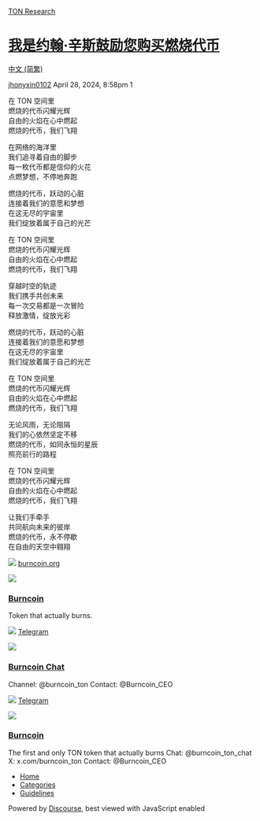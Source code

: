 [TON Research](/)

# [我是约翰·辛斯鼓励您购买燃烧代币](/t/topic/14418)

[中文 (简繁)](/c/zh/48) 

    

[jhonyxin0102](https://tonresear.ch/u/jhonyxin0102)   April 28, 2024, 8:58pm  1

在 TON 空间里  
燃烧的代币闪耀光辉  
自由的火焰在心中燃起  
燃烧的代币，我们飞翔

在网络的海洋里  
我们追寻着自由的脚步  
每一枚代币都是信仰的火花  
点燃梦想，不停地奔跑

燃烧的代币，跃动的心脏  
连接着我们的意愿和梦想  
在这无尽的宇宙里  
我们绽放着属于自己的光芒

在 TON 空间里  
燃烧的代币闪耀光辉  
自由的火焰在心中燃起  
燃烧的代币，我们飞翔

穿越时空的轨迹  
我们携手共创未来  
每一次交易都是一次冒险  
释放激情，绽放光彩

燃烧的代币，跃动的心脏  
连接着我们的意愿和梦想  
在这无尽的宇宙里  
我们绽放着属于自己的光芒

在 TON 空间里  
燃烧的代币闪耀光辉  
自由的火焰在心中燃起  
燃烧的代币，我们飞翔

无论风雨，无论阻隔  
我们的心依然坚定不移  
燃烧的代币，如同永恒的星辰  
照亮前行的路程

在 TON 空间里  
燃烧的代币闪耀光辉  
自由的火焰在心中燃起  
燃烧的代币，我们飞翔

让我们手牵手  
共同航向未来的彼岸  
燃烧的代币，永不停歇  
在自由的天空中翱翔

![](https://burncoin.org/favicon.svg) [burncoin.org](https://burncoin.org/)

![](https://tonresear.ch/uploads/default/optimized/2X/b/bf2c63b8cebae63c769d42f77ed32a839f3fc275_2_690x230.png)

### [Burncoin](https://burncoin.org/)

Token that actually burns.

![](https://telegram.org/img/website_icon.svg?4) [Telegram](https://t.me/burncoin_ton_chat)

![](https://tonresear.ch/uploads/default/original/2X/6/6806dc40c91fd34a99ad05327ef89d5ab1f07434.jpeg)

### [Burncoin Chat](https://t.me/burncoin_ton_chat)

Channel: @burncoin\_ton Contact: @Burncoin\_CEO

![](https://telegram.org/img/website_icon.svg?4) [Telegram](https://t.me/burncoin_ton)

![](https://tonresear.ch/uploads/default/original/2X/f/f408969b8c56d2c86820d7aa9a231d340b9dd617.jpeg)

### [Burncoin](https://t.me/burncoin_ton)

The first and only TON token that actually burns Chat: @burncoin\_ton\_chat X: x.com/burncoin\_ton Contact: @Burncoin\_CEO

 

*   [Home](/)
*   [Categories](/categories)
*   [Guidelines](/guidelines)

Powered by [Discourse](https://www.discourse.org), best viewed with JavaScript enabled